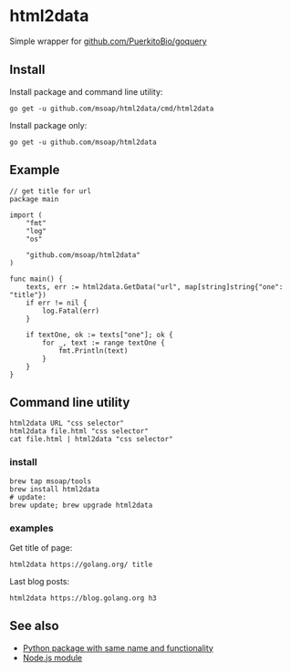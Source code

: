html2data
=========

Simple wrapper for [github.com/PuerkitoBio/goquery](https://github.com/PuerkitoBio/goquery/)

Install
-------

Install package and command line utility:

    go get -u github.com/msoap/html2data/cmd/html2data

Install package only:

    go get -u github.com/msoap/html2data

Example
-------

    // get title for url
    package main
    
    import (
    	"fmt"
    	"log"
    	"os"
        
    	"github.com/msoap/html2data"
    )
    
    func main() {
    	texts, err := html2data.GetData("url", map[string]string{"one": "title"})
    	if err != nil {
    		log.Fatal(err)
    	}
        
    	if textOne, ok := texts["one"]; ok {
    		for _, text := range textOne {
    			fmt.Println(text)
    		}
    	}
    }

Command line utility
--------------------

    html2data URL "css selector"
    html2data file.html "css selector"
    cat file.html | html2data "css selector"

### install

    brew tap msoap/tools
    brew install html2data
    # update:
    brew update; brew upgrade html2data

### examples

Get title of page:

    html2data https://golang.org/ title

Last blog posts:

    html2data https://blog.golang.org h3

See also
--------

  * [Python package with same name and functionality](https://pypi.python.org/pypi/html2data)
  * [Node.js module](https://www.npmjs.com/package/html2data)
